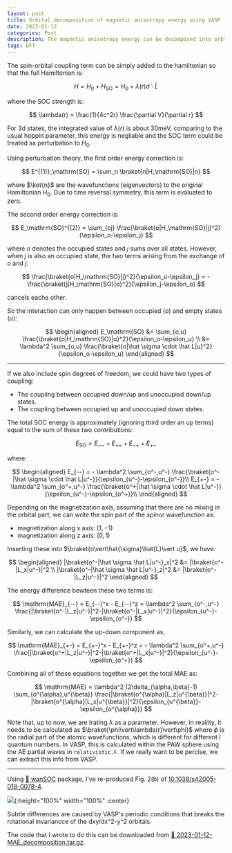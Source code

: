 ```yaml
---
layout: post
title: Orbital decomposition of magnetic anisotropy energy using VASP
date: 2023-01-12
categories: Post
description: The magnetic anisotropy energy can be decomposed into orbtial pair contributions using second order perturbation analysis. This is a short tutorial on how to do this.
tags: DFT
---
```


The spin-orbital coupling term can be simply added to the hamiltonian so that the full Hamiltonian is:

$$
H = H_0 + H_\mathrm{SO} = H_0 + \lambda(r) \hat \sigma \cdot \hat L
$$

where the SOC strength is:

$$
\lambda(r) = \frac{1}{4c^2r} \frac{\partial V}{\partial r}
$$

For 3d states, the integrated value of $\lambda(r)$ is about 30meV, comparing to the usual hoppin parameter, this energy is negliable and the SOC term could be treated as perturbation to $H_0$.

Using perturbation theory, the first order energy correction is:

$$
E^{(1)}_\mathrm{SO} = \sum_n \braket{n|H_\mathrm{SO}|n}
$$

where $\ket{n}$ are the wavefunctions (eigenvectors) to the original Hamiltonian $H_0$. Due to time reversal symmetry, this term is evaluated to zero.

The second order energy correction is:

$$
E_\mathrm{SO}^{(2)} = \sum_{oj} \frac{\braket{o|H_\mathrm{SO}|j}^2}{\epsilon_o-\epsilon_j}
$$

where $o$ denotes the occupied states and $j$ sums over all states. However, when $j$ is also an occupied state, the two terms arising from the exchange of $o$ and $j$:

$$
 \frac{\braket{o|H_\mathrm{SO}|j}^2}{\epsilon_o-\epsilon_j} = - \frac{\braket{j|H_\mathrm{SO}|o}^2}{\epsilon_j-\epsilon_o}
$$

cancels eache other.

So the interaction can only happen between occupied ($o$) and empty states ($u$):

$$
\begin{aligned}
E_\mathrm{SO} &= \sum_{o,u} \frac{\braket{o|H_\mathrm{SO}|u}^2}{\epsilon_o-\epsilon_u} \\
&= \lambda^2 \sum_{o,u} \frac{\braket{o|\hat \sigma \cdot \hat L|u}^2}{\epsilon_o-\epsilon_u} 
\end{aligned}
$$

---

<!-- In a strong exchange splitting limit where spin up states are all occupied and spin down states are partially occupied, we have two couplings: -->

If we also include spin degrees of freedom, we could have two types of coupling:

- The coupling between occupied down/up and unoccupied down/up states.
- The coupling between occupied up and unoccupied down states.

The total SOC energy is approximately (ignoring third order an up terms) equal to the sum of these two contributions:

$$
E_\mathrm{SO} = E_{--} + E_{++} + E_{-+} + E_{+-}
$$

where:

$$
\begin{aligned}
E_{--} = - \lambda^2 \sum_{o^-,u^-} \frac{\braket{o^-|\hat \sigma \cdot \hat L|u^-}}{\epsilon_{u^-}-\epsilon_{o^-}}\\
E_{+-} = - \lambda^2 \sum_{o^+,u^-} \frac{\braket{o^+|\hat \sigma \cdot \hat L|u^-}}{\epsilon_{u^-}-\epsilon_{o^+}}\\
\end{aligned}
$$

Depending on the magnetization axis, assuming that there are no mixing in the orbital part, we can write the spin part of the spinor wavefunction as:

- magnetization along x axis: $(1, -1)$
- magnetization along z axis: $(0, 1)$

Inserting these into $\braket{o\vert\hat{\sigma}\hat{L}\vert u}$, we have:

$$
\begin{aligned}
|\braket{o^-|\hat \sigma \hat L|u^-}_x|^2 &= |\braket{o^-|L_x|u^-}|^2 \\
|\braket{o^-|\hat \sigma \hat L|u^-}_z|^2 &= |\braket{o^-|L_z|u^-}|^2
\end{aligned}
$$

The energy difference bewteen these two terms is:

$$
\mathrm{MAE}_{--} = E_{--}^x - E_{--}^z = \lambda^2 \sum_{o^-,u^-} \frac{|\braket{o^-|L_z|u^-}|^2-|\braket{o^-|L_x|u^-}|^2}{\epsilon_{u^-}-\epsilon_{o^-}}
$$

Similarly, we can calculate the up-down component as,

$$
\mathrm{MAE}_{+-} = E_{+-}^x - E_{+-}^z = - \lambda^2 \sum_{o^+,u^-} \frac{|\braket{o^+|L_z|u^-}|^2-|\braket{o^+|L_x|u^-}|^2}{\epsilon_{u^-}-\epsilon_{o^+}}
$$

Combining all of these equations together we get the total MAE as:

$$
\mathrm{MAE} = \lambda^2 (2\delta_{\alpha,\beta}-1) \sum_{o^{\alpha},u^{\beta}} \frac{|\braket{o^{\alpha}|L_z|u^{\beta}}|^2-|\braket{o^{\alpha}|L_x|u^{\beta}}|^2}{\epsilon_{u^{\beta}}-\epsilon_{o^{\alpha}}}
$$

Note that, up to now, we are trating $\lambda$ as a parameter. However, in reaility, it needs to be calculated as $\braket{\phi\vert\lambda(r)\vert\phi}$ where $\phi$ is the radial part of the atomic wavefunctions, which is different for different $l$ quantum numbers. In VASP, this is calculated within the PAW sphere using the AE partial waves in `relativistic.F`. If we really want to be percise, we can extract this info from VASP.

---

Using [:link: wanSOC](https://github.com/Chengcheng-Xiao/wanSOC) package, I've re-produced Fig. 2(b) of [10.1038/s42005-018-0078-4](https://www.nature.com/articles/s42005-018-0078-4.pdf).

![]({{site.baseurl}}/assets/img/post_img/2023-01-12-img1.png){:height="100%" width="100%" .center}

Subtle differences are caused by VASP's periodic conditions that breaks the rotational invariancce of the dxy/dx^2-y^2 orbitals.

The code that I wrote to do this can be downloaded from [:file_folder: 2023-01-12-MAE_decomposition.tar.gz]({{site.baseurl}}/assets/other/2023-01-12-MAE_decomposition.tar.gz). 











